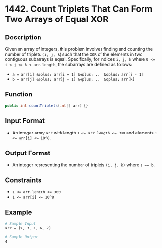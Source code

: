 # 1442. Count Triplets That Can Form Two Arrays of Equal XOR

## Description

Given an array of integers, this problem involves finding and counting the number of triplets `(i, j, k`) such that the `XOR` of the elements in two contiguous subarrays is equal. Specifically, for indices `i, j, k` where `0 <= i < j <= k < arr.length`, the subarrays are defined as follows:

- `a = arr[i] &oplus; arr[i + 1] &oplus; ... &oplus; arr[j - 1]`
- `b = arr[j] &oplus; arr[j + 1] &oplus; ... &oplus; arr[k]`

## Function

```java
public int countTriplets(int[] arr) {}
```

## Input Format

- An integer array `arr` with length `1 <= arr.length <= 300` and elements `1 <= arr[i] <= 10^8`.

## Output Format

- An integer representing the number of triplets `(i, j, k)` where `a == b`.

## Constraints

- `1 <= arr.length <= 300`
- `1 <= arr[i] <= 10^8`

## Example

```bash
# Sample Input
arr = [2, 3, 1, 6, 7]

# Sample Output
4
```
